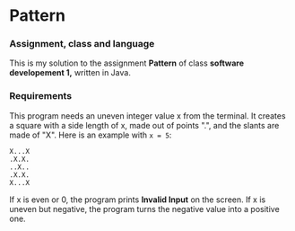 # Pattern

### Assignment, class and language
This is my solution to the assignment **Pattern** of class **software developement 1,** written in Java.

### Requirements
This program needs an uneven integer value x from the terminal. It creates a square with a side length of x, made out of points ".", and the slants are made of "X". Here is an example with `x = 5`:  
```
X...X  
.X.X.  
..X..  
.X.X.  
X...X
```   

If x is even or 0, the program prints **Invalid Input** on the screen. If x is uneven but negative, the program turns the negative value into a positive one.
